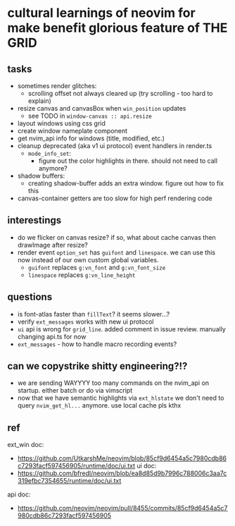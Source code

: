 # cultural learnings of neovim for make benefit glorious feature of THE GRID

## tasks
- sometimes render glitches:
  - scrolling offset not always cleared up (try scrolling - too hard to explain)
- resize canvas and canvasBox when `win_position` updates
  - see TODO in `window-canvas :: api.resize`
- layout windows using css grid
- create window nameplate component
- get nvim_api info for windows (title, modified, etc.)
- cleanup deprecated (aka v1 ui protocol) event handlers in render.ts
  - `mode_info_set`:
    - figure out the color highlights in there. should not need to call anymore?
- shadow buffers:
  - creating shadow-buffer adds an extra window. figure out how to fix this
- canvas-container getters are too slow for high perf rendering code

## interestings
- do we flicker on canvas resize? if so, what about cache canvas then drawImage after resize?
- render event `option_set` has `guifont` and `linespace`. we can use this now instead of our own custom global variables.
  - `guifont` replaces `g:vn_font` and `g:vn_font_size`
  - `linespace` replaces `g:vn_line_height`

## questions
- is font-atlas faster than `fillText`? it seems slower...?
- verify `ext_messages` works with new ui protocol
- `ui` api is wrong for `grid_line`. added comment in issue review. manually changing api.ts for now
- `ext_messages` - how to handle macro recording events?

## can we copystrike shitty engineering?!?
- we are sending WAYYYY too many commands on the nvim_api on startup. either batch or do via vimscript
- now that we have semantic highlights via `ext_hlstate` we don't need to query `nvim_get_hl...` anymore. use local cache pls kthx

## ref
ext_win doc:
- https://github.com/UtkarshMe/neovim/blob/85cf9d6454a5c7980cdb86c7293facf597456905/runtime/doc/ui.txt 
ui doc:
- https://github.com/bfredl/neovim/blob/ea8d85d9b7996c788006c3aa7c319efbc7354655/runtime/doc/ui.txt

api doc:
- https://github.com/neovim/neovim/pull/8455/commits/85cf9d6454a5c7980cdb86c7293facf597456905
